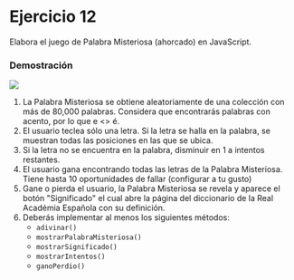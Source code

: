 # Ejercicio 12
Elabora el juego de Palabra Misteriosa (ahorcado) en JavaScript.

### Demostración
[![](https://img.youtube.com/vi/m3ZJx6z7reY/mqdefault.jpg)](https://youtu.be/m3ZJx6z7reY "Demostración")

1. La Palabra Misteriosa se obtiene aleatoriamente de una colección con más de 80,000 palabras. Considera que encontrarás palabras con acento, por lo que e <> é.
2. El usuario teclea sólo una letra. Si la letra se halla en la palabra, se muestran todas las posiciones en las que se ubica.
3. Si la letra no se encuentra en la palabra, disminuir en 1 a intentos restantes.
4. El usuario gana encontrando todas las letras de la Palabra Misteriosa. Tiene hasta 10 oportunidades de fallar (configurar a tu gusto)
5. Gane o pierda el usuario, la Palabra Misteriosa se revela y aparece el botón "Significado" el cual abre la página del diccionario de la Real Académia Española con su definición.
6. Deberás implementar al menos los siguientes métodos:
   * `adivinar()`
   * `mostrarPalabraMisteriosa()`
   * `mostrarSignificado()`
   * `mostrarIntentos()`
   * `ganoPerdio()`
